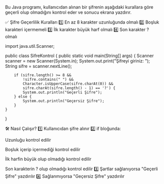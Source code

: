 Bu Java programı, kullanıcıdan alınan bir şifrenin aşağıdaki kurallara göre geçerli olup olmadığını kontrol eder ve sonucu ekrana yazdırır.

✅ Şifre Geçerlilik Kuralları
1️⃣ En az 8 karakter uzunluğunda olmalı
2️⃣ Boşluk karakteri içermemeli
3️⃣ İlk karakter büyük harf olmalı
4️⃣ Son karakter ? olmalı

import java.util.Scanner;

public class SifreKontrol {
    public static void main(String[] args) {
        Scanner scanner = new Scanner(System.in);
        System.out.print("Şifreyi giriniz: ");
        String sifre = scanner.nextLine();

        if (sifre.length() >= 8 &&
            !sifre.contains(" ") &&
            Character.isUpperCase(sifre.charAt(0)) &&
            sifre.charAt(sifre.length() - 1) == '?') {
            System.out.println("Geçerli Şifre");
        } else {
            System.out.println("Geçersiz Şifre");
        }
    }
}


🛠️ Nasıl Çalışır?
1️⃣ Kullanıcıdan şifre alınır
2️⃣ if bloğunda:

Uzunluğu kontrol edilir

Boşluk içerip içermediği kontrol edilir

İlk harfin büyük olup olmadığı kontrol edilir

Son karakterin ? olup olmadığı kontrol edilir
3️⃣ Şartlar sağlanıyorsa "Geçerli Şifre" yazdırılır
4️⃣ Sağlanmıyorsa "Geçersiz Şifre" yazdırılır


